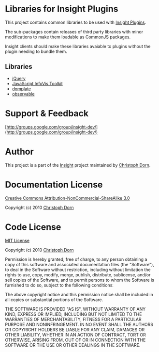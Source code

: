 
Libraries for Insight Plugins
=============================

This project contains common libraries to be used with [Insight Plugins](https://github.com/insight/sandboxed-ui-plugins/).

The sub-packages contain releases of third party libraries with minor modifications to make them loadable as [CommonJS](http://www.commonjs.org/)
packages.

Insight clients should make these libraries avaiable to plugins without the plugin needing to bundle them.

Libraries
---------

 * [jQuery](http://github.com/insight/plugin-libraries/blob/master/packages/jquery/)
 * [JavaScript InfoVis Toolkit](http://github.com/insight/plugin-libraries/blob/master/packages/js-infovis-toolkit/)
 * [domplate](http://github.com/insight/plugin-libraries/blob/master/packages/domplate/)
 * [observable](http://github.com/insight/plugin-libraries/blob/master/packages/observable/)


Support & Feedback
==================

[http://groups.google.com/group/insight-dev/](http://groups.google.com/group/insight-dev/)


Author
======

This project is a part of the [Insight](http://www.christophdorn.com/Research/#Insight) project maintained by
[Christoph Dorn](http://www.christophdorn.com/).


Documentation License
=====================

[Creative Commons Attribution-NonCommercial-ShareAlike 3.0](http://creativecommons.org/licenses/by-nc-sa/3.0/)

Copyright (c) 2010 [Christoph Dorn](http://www.christophdorn.com/)


Code License
============

[MIT License](http://www.opensource.org/licenses/mit-license.php)

Copyright (c) 2010 [Christoph Dorn](http://www.christophdorn.com/)

Permission is hereby granted, free of charge, to any person obtaining a copy
of this software and associated documentation files (the "Software"), to deal
in the Software without restriction, including without limitation the rights
to use, copy, modify, merge, publish, distribute, sublicense, and/or sell
copies of the Software, and to permit persons to whom the Software is
furnished to do so, subject to the following conditions:

The above copyright notice and this permission notice shall be included in
all copies or substantial portions of the Software.

THE SOFTWARE IS PROVIDED "AS IS", WITHOUT WARRANTY OF ANY KIND, EXPRESS OR
IMPLIED, INCLUDING BUT NOT LIMITED TO THE WARRANTIES OF MERCHANTABILITY,
FITNESS FOR A PARTICULAR PURPOSE AND NONINFRINGEMENT. IN NO EVENT SHALL THE
AUTHORS OR COPYRIGHT HOLDERS BE LIABLE FOR ANY CLAIM, DAMAGES OR OTHER
LIABILITY, WHETHER IN AN ACTION OF CONTRACT, TORT OR OTHERWISE, ARISING FROM,
OUT OF OR IN CONNECTION WITH THE SOFTWARE OR THE USE OR OTHER DEALINGS IN
THE SOFTWARE.
